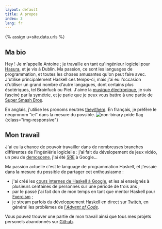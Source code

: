 ```yaml
---
layout: default
title: A propos
index: 3
lang: fr
---
```


{% assign u=site.data.urls %}

## Ma bio

Hey ! Je m'appelle Antoine ; je travaille en tant qu'ingénieur
logiciel pour [Hasura](http://hasura.io), et je vis à Dublin. Ma
passion, ce sont les languages de programmation, et toutes les choses
amusantes qu'on peut faire avec. J'utilise principalement Haskell ces
temps-ci, mais j'ai eu l'occasion d'utiliser un grand nombre d'autre
langagues, dont certains plus ésotériques, tel Brainfuck ou
Piet. J'aime la [musique électronique]({{u.bandcamp}}), je suis
fasciné par la [symétrie]({{u.deviantart}}), et je parie que je peux
vous battre à une partie de [Super Smash
Bros](https://en.wikipedia.org/wiki/Super_Smash_Bros._Ultimate).

En anglais, j'utilise les pronoms neutres
[they/them](https://pronoun.is/they/.../themself). En français, je
préfère le néopronom "iel" dans la mesure du possible. ![non-binary
pride flag](/img/nbh.png){:class="img-responsive"}



## Mon travail

J'ai eu la chance de pouvoir travailler dans de nombreuses branches différentes de l'ingéniérie logicielle : j'ai fait du dévelopement de jeux vidéo, un peu de [demoscene](https://www.ctrl-alt-test.fr/), j'ai été [SRE](https://en.wikipedia.org/wiki/Site_reliability_engineering) à Google...

Ma passion actuelle c'est le language de programmation Haskell, et j'essaie dans la mesure du possible de partager cet enthousiasme :

- j'ai créé les [cours internes de Haskell à Google](https://github.com/nicuveo/haskell-trainings), et les ai enseignés à plusieurs centaines de personnes sur une période de trois ans ;
- par le passé j'ai fait don de mon temps en tant que mentor Haskell pour [Exercism](https://exercism.io/tracks/haskell) ;
- je stream parfois du développement Haskell en direct sur [Twitch]({{u.twitch}}), en général les problèmes de [l'*Advent of Code*](https://adventofcode.com).

Vous pouvez trouver une partie de mon travail ainsi que tous mes projets personels abandonnés sur [Github]({{u.github}}).
